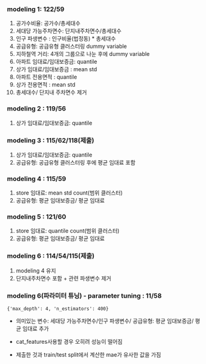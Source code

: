 ### modeling 1: 122/59

1. 공가수비율: 공가수/총세대수
2. 세대당 가능주차면수: 단지내주차면수/총세대수 
3. 인구 파생변수 : 인구비율(법정동) * 총세대수
4. 공급유형: 공급유형 클러스터링 dummy variable
5. 지하철역 거리: 4개의 그룹으로 나눈 후에 dummy variable
6. 아파트 임대료/임대보증금: quantile
7. 상가 임대료/임대보증금 : mean std
8. 아파트 전용면적 : quantile
9. 상가 전용면적 : mean std
10. 총세대수/ 단지내 주차면수 제거 



### modeling 2 : 119/56

1. 상가 임대료/임대보증금: quantile

### modeling 3 : 115/62/118(제출)

1. 상가 임대료/임대보증금: quantile
2. 공급유형: 공급유형 클러스터링 후에 평균 임대료 포함

### modeling 4 : 115/59

1. store 임대료: mean std count(범위 클러스터)
2. 공급유형: 평균 임대보증금/ 평균 임대료 


### modeling 5 : 121/60

1. store 임대료: quantile count(범위 클러스터)
2. 공급유형: 평균 임대보증금/ 평균 임대료 

### modeling 6 : 114/54/115(제출)

1. modeling 4 유지
2. 단지내주차면수 포함 + 관련 파생변수 제거 

### modeling 6(파라미터 튜닝) - parameter tuning : 11/58

```{'max_depth': 4, 'n_estimators': 400}```

- 의미있는 변수: 세대당 가능주차면수/인구 파생변수/ 공급유형: 평균 임대보증금/ 평균 임대료 추가

- cat_features사용할 경우 오히려 성능이 떨어짐
- 제출한 것과 train/test split에서 계산한 mae가 유사한 값을 가짐
